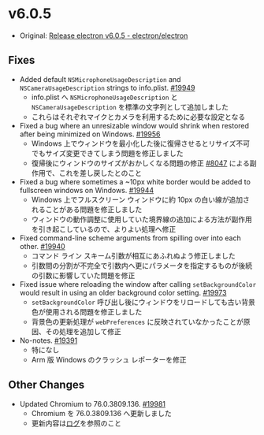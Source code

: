 # v6.0.5

- Original: [Release electron v6.0.5 - electron/electron](https://github.com/electron/electron/releases/tag/v6.0.5)

## Fixes

- Added default `NSMicrophoneUsageDescription` and `NSCameraUsageDescription` strings to info.plist. [#19949](https://github.com/electron/electron/pull/19949)
  - info.plist へ `NSMicrophoneUsageDescription` と `NSCameraUsageDescription` を標準の文字列として追加しました
  - これらはそれぞれマイクとカメラを利用するために必要な設定となる
- Fixed a bug where an unresizable window would shrink when restored after being minimized on Windows. [#19956](https://github.com/electron/electron/pull/19956)
  - Windows 上でウィンドウを最小化した後に復帰させるとリサイズ不可でもサイズ変更できてしまう問題を修正しました
  - 復帰後にウィンドウのサイズがおかしくなる問題の修正 [#8047](https://github.com/electron/electron/pull/8047) による副作用で、これを差し戻したとのこと
- Fixed a bug where sometimes a ~10px white border would be added to fullscreen windows on Windows. [#19944](https://github.com/electron/electron/pull/19944)
  - Windows 上でフルスクリーン ウィンドウに約 10px の白い線が追加されることがある問題を修正しました
  - ウィンドウの動作調整に使用していた境界線の追加による方法が副作用を引き起こしているので、よりよい処理へ修正
- Fixed command-line scheme arguments from spilling over into each other. [#19940](https://github.com/electron/electron/pull/19940)
  - コマンド ライン スキーム引数が相互にあふれぬよう修正しました
  - 引数間の分割が不完全で引数内へ更にパラメータを指定するものが後続の引数に影響していた問題を修正
- Fixed issue where reloading the window after calling `setBackgroundColor` would result in using an older background color setting. [#19973](https://github.com/electron/electron/pull/19973)
  - `setBackgroundColor` 呼び出し後にウィンドウをリロードしても古い背景色が使用される問題を修正しました
  - 背景色の更新処理が `webPreferences` に反映されていなかったことが原因、その処理を追加して修正
- No-notes. [#19391](https://github.com/electron/electron/pull/19391)
  - 特になし
  - Arm 版 Windows のクラッシュ レポーターを修正

## Other Changes

- Updated Chromium to 76.0.3809.136. [#19981](https://github.com/electron/electron/pull/19981)
  - Chromium を 76.0.3809.136 へ更新しました
  - 更新内容は[ログ](https://chromium.googlesource.com/chromium/src/+log/76.0.3809.135..76.0.3809.136?n=10000&pretty=fuller)を参照のこと

